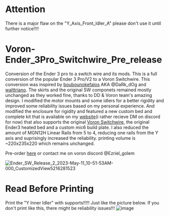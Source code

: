 # Attention
There is a major flaw on the "Y_Axis_Front_Idler_A" please don't use it until further notice!!!!

# Voron-Ender_3Pro_Switchwire_Pre_release
Conversion of the Ender 3 pro to a switch wire and its mods.
This is a full conversion of the popular Ender 3 Pro/V2 to a Voron Switchwire. This conversion was inspired by [boubounokefalos](https://github.com/boubounokefalos/Ender_SW) AKA @DaRk_dOg and [walttriano](https://github.com/walttriano/Ender_3Pro_Switchwire). 
The skirts and the original SW componets remained mostly unchanged as they worked fine, thanks to DD & Voron team's amazing design. I modified the motor mounts and some idlers for a better rigidity and improved some reliability issues based on my personal experience. And modified the enclosure for rigidity and featured a new custom bed and complete kit that is available on my [website](https://www.golemdesignhk.com/shop-1)(i rather recieve DM on discord for now) that also supports the original [Voron Switchwire](https://github.com/VoronDesign/Voron-Switchwire), the original Ender3 heated bed and a custom mic6 build plate. I also reduced the amount of MGN12H Linear Rails from 5 to 4, reducing one rails from the Y axis and suprisingly increased the reliability. printing volume is ~220x235x220 which remains unchanged.

Pre-order [here](https://forms.gle/FMu6K9q9Bggdzkqj7) or contact me on voron discord @Ezriel_golem

![Ender_SW_Release_2_2023-May-11_10-51-53AM-000_CustomizedView5216281523](https://github.com/EzrielDreamurr/Voron-Ender_3Pro_Switchwire/assets/75924120/e1e4f4ba-c344-4212-8cb4-2deeb50f88e0)

# Read Before Printing
Print the "Y Inner Idler" with supports!!!!! Just like the picture below. If you don't print like this, there might be reliability issues!!!
![image](https://github.com/EzrielDreamurr/Voron-Ender_3Pro_Switchwire/assets/75924120/6f90bbfc-622f-4bdb-804a-e29593284868)

